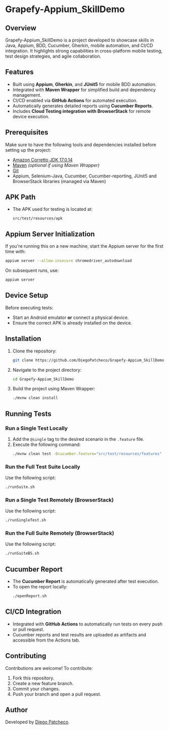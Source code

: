 # Grapefy-Appium\_SkillDemo

## Overview

Grapefy-Appium\_SkillDemo is a project developed to showcase skills in Java, Appium, BDD, Cucumber, Gherkin, mobile
automation, and CI/CD integration. It highlights strong capabilities in cross-platform mobile testing, test design
strategies, and agile collaboration.

## Features

- Built using **Appium**, **Gherkin**, and **JUnit5** for mobile BDD automation.
- Integrated with **Maven Wrapper** for simplified build and dependency management.
- CI/CD enabled via **GitHub Actions** for automated execution.
- Automatically generates detailed reports using **Cucumber Reports**.
- Includes **Cloud Testing integration with BrowserStack** for remote device execution.

## Prerequisites

Make sure to have the following tools and dependencies installed before setting up the project:

- [Amazon Corretto JDK 17.0.14](https://aws.amazon.com/corretto/)
- [Maven](https://maven.apache.org/install.html) *(optional if using Maven Wrapper)*
- [Git](https://git-scm.com/downloads)
- Appium, Selenium-Java, Cucumber, Cucumber-reporting, JUnit5 and BrowserStack libraries (managed via Maven)

## APK Path

- The APK used for testing is located at:
  ```
  src/test/resources/apk
  ```

## Appium Server Initialization

If you're running this on a new machine, start the Appium server for the first time with:

```sh
appium server --allow-insecure chromedriver_autodownload
```

On subsequent runs, use:

```sh
appium server
```

## Device Setup

Before executing tests:

- Start an Android emulator **or** connect a physical device.
- Ensure the correct APK is already installed on the device.

## Installation

1. Clone the repository:
   ```sh
   git clone https://github.com/DiegoPatcheco/Grapefy-Appium_SkillDemo.git
   ```
2. Navigate to the project directory:
   ```sh
   cd Grapefy-Appium_SkillDemo
   ```
3. Build the project using Maven Wrapper:
   ```sh
   ./mvnw clean install
   ```

## Running Tests

### Run a Single Test Locally

1. Add the `@single` tag to the desired scenario in the `.feature` file.
2. Execute the following command:
   ```sh
   ./mvnw clean test -Dcucumber.feature="src/test/resources/features" -Dcucumber.filter.tags="@single"
   ```

### Run the Full Test Suite Locally

Use the following script:

```sh
./runSuite.sh
```

### Run a Single Test Remotely (BrowserStack)

Use the following script:

```sh
./runSingleTest.sh
```

### Run the Full Suite Remotely (BrowserStack)

Use the following script:

```sh
./runSuiteBS.sh
```

## Cucumber Report

- The **Cucumber Report** is automatically generated after test execution.
- To open the report locally:
  ```sh
  ./openReport.sh
  ```

## CI/CD Integration

- Integrated with **GitHub Actions** to automatically run tests on every push or pull request.
- Cucumber reports and test results are uploaded as artifacts and accessible from the Actions tab.

## Contributing

Contributions are welcome! To contribute:

1. Fork this repository.
2. Create a new feature branch.
3. Commit your changes.
4. Push your branch and open a pull request.

## Author

Developed by [Diego Patcheco](https://github.com/DiegoPatcheco).

